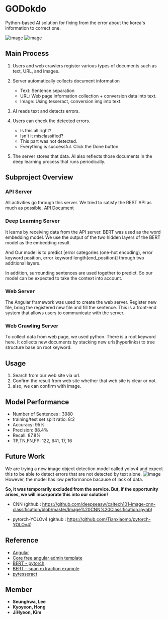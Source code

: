 # GODokdo

Python-based AI solution for fixing from the error about the korea's information to correct one.

![image](https://user-images.githubusercontent.com/17453822/100536654-525f6000-3265-11eb-82fc-d4631dbcc4bf.png)
![image](https://user-images.githubusercontent.com/17453822/100536614-29d76600-3265-11eb-8d12-a8ca57bcfefa.png)


## Main Process 

1. Users and web crawlers register various types of documents such as text, URL, and images.

1. Server automatically collects document information
    - Text: Sentence separation
    - URL: Web page information collection + conversion data into text.
    - Image: Using tesseract, conversion img into text.
    
1. AI reads text and detects errors.

1. Users can check the detected errors.
      - Is this all right?
      - Isn't it misclassified?
      - This part was not detected.
      - Everything is successful. Click the Done button.
      
1. The server stores that data. AI also reflects those documents in the deep learning process that runs periodically.

## Subproject Overview

### API Server

  All activities go through this server. We tried to satisfy the REST API as much as possible. [API Document](https://api.easylab.kr/)

### Deep Learning Server

  It learns by receiving data from the API server. BERT was used as the word embedding model. We use the output of the two hidden layers of the BERT model as the embedding result. 
  
  And Our model is to predict [error categories (one-hot encoding), error keyword position, error keyword length(end_position)] through two additional layers.
  
  In addition, surrounding sentences are used together to predict. So our model can be expected to take the context into account.

### Web Server

  The Angular framework was used to create the web server. Register new file, bring the registered new file and fill the sentence. This is a front-end system that allows users to communicate with the server.

### Web Crawling Server

  To collect data from web page, we used python. There is a root keyword here. It collects new documents by stacking new urls(hyperlinks) to tree structure base on root keyword.
  

## Usage

 1. Search from our web site via url.
 1. Confirm the result from web site whether that web site is clear or not.
 1. also, we can confirm with image.

## Model Performance

- Number of Sentences : 3980
- training/test set split ratio: 8:2
- Accuracy: 95%
- Precision: 88.4%
- Recall: 87.8%
- TP,TN,FN,FP: 122, 641, 17, 16

## Future Work
We are trying a new image object detection model called yolov4 and expect this to be able to detect errors that are not detected by text alone.
![image](https://user-images.githubusercontent.com/17453822/100537383-76be3b00-326b-11eb-8c69-09c7bd29b336.png)
However, the model has low performance bacause of lack of data.

**So, it was temporarily excluded from the service. But, if the opportunity arises, we will incorporate this into our solution!**


- CNN (github : https://github.com/deepseasw/caltech101-image-cnn-classification/blob/master/Image%20CNN%20Classification.ipynb)

- pytorch-YOLOv4 (github : https://github.com/Tianxiaomo/pytorch-YOLOv4)




## Reference
- [Angular](https://github.com/angular/angular)
- [Core free angular admin template](https://github.com/coreui/coreui-free-angular-admin-template)
- [BERT - pytorch](https://github.com/codertimo/BERT-pytorch)
- [BERT - span extraction example](https://www.kaggle.com/abhishek/bert-base-uncased-using-pytorch)
- [pytesseract](https://pypi.org/project/pytesseract/)


## Member
* **Seunghwa, Lee** 
* **Kyoyeon, Hong** 
* **JiHyeon, Kim** 
